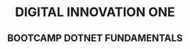 <h1><p align="center">DIGITAL INNOVATION ONE</p></h1>

<h2><p align="center">BOOTCAMP DOTNET FUNDAMENTALS</p></h2>
